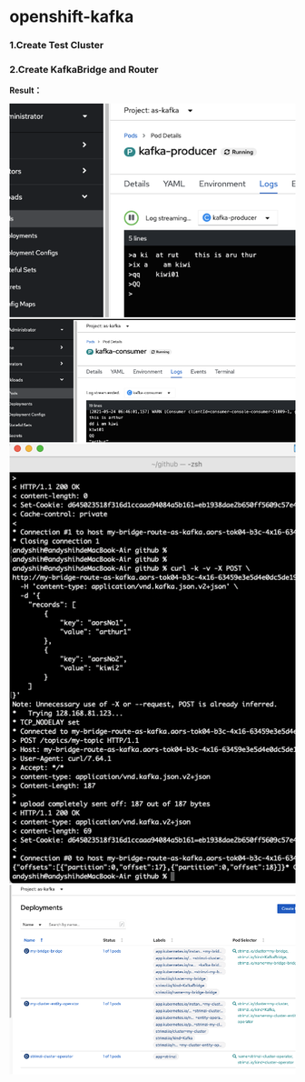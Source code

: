 # openshift-kafka

### 1.Create Test Cluster

### 2.Create KafkaBridge and Router 

 **Result：**  
 
  ![mole](https://github.com/bowwowxx/openshift-kafka/blob/master/demo01.png)   
  ![mole](https://github.com/bowwowxx/openshift-kafka/blob/master/demo02.png)  
  ![mole](https://github.com/bowwowxx/openshift-kafka/blob/master/demo03.png)
  ![mole](https://github.com/bowwowxx/openshift-kafka/blob/master/demo04.png)   
